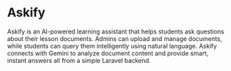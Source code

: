 # Askify
Askify is an AI-powered learning assistant that helps students ask questions about their lesson documents. Admins can upload and manage documents, while students can query them intelligently using natural language. Askify connects with Gemini to analyze document content and provide smart, instant answers all from a simple Laravel backend.
